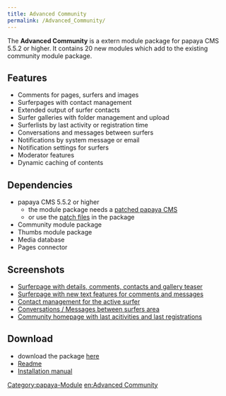 ```yaml
---
title: Advanced Community
permalink: /Advanced_Community/
---
```


The **Advanced Community** is a extern module package for papaya CMS 5.5.2 or higher. It contains 20 new modules which add to the existing community module package.

Features
--------

-   Comments for pages, surfers and images
-   Surferpages with contact management
-   Extended output of surfer contacts
-   Surfer galleries with folder management and upload
-   Surferlists by last activity or registration time
-   Conversations and messages between surfers
-   Notifications by system message or email
-   Notification settings for surfers
-   Moderator features
-   Dynamic caching of contents

Dependencies
------------

-   papaya CMS 5.5.2 or higher
    -   the module package needs a [patched papaya CMS](https://github.com/MKelm/papaya-cms)
    -   or use the [patch files](https://github.com/MKelm/pcms-advanced-community/tree/master/patches) in the package
-   Community module package
-   Thumbs module package
-   Media database
-   Pages connector

Screenshots
-----------

-   [Surferpage with details, comments, contacts and gallery teaser](http://idx.shrt.ws/acommunitysurferpage.media.f559e8bee14378de74655bdc3e927a32v5.png)
-   [Surferpage with new text features for comments and messages](http://idx.shrt.ws/acommunitysurferpage.media.f559e8bee14378de74655bdc3e927a32v6.png)
-   [Contact management for the active surfer](http://idx.shrt.ws/acommunitysurfercontacts.media.29a0c566e5a7dabc225ddade3f78608bv2.png)
-   [Conversations / Messages between surfers area](http://idx.shrt.ws/acommunitymessagespage.media.bf94fd1b8702ce85c373ea4e878f2d74v1.png)
-   [Community homepage with last acitivities and last registrations](http://idx.shrt.ws/acommunityhomepage.media.c5a8df2762f7674c7f2ab382687a35d4v2.png)

Download
--------

-   download the package [here](https://github.com/MKelm/pcms-advanced-community)
-   [Readme](https://github.com/MKelm/pcms-advanced-community/blob/master/readme.txt)
-   [Installation manual](https://github.com/MKelm/pcms-advanced-community/blob/master/installation-en.txt)

[Category:papaya-Module](export_en/Category:papaya-Module "wikilink") [en:Advanced Community](/en:Advanced_Community "wikilink")